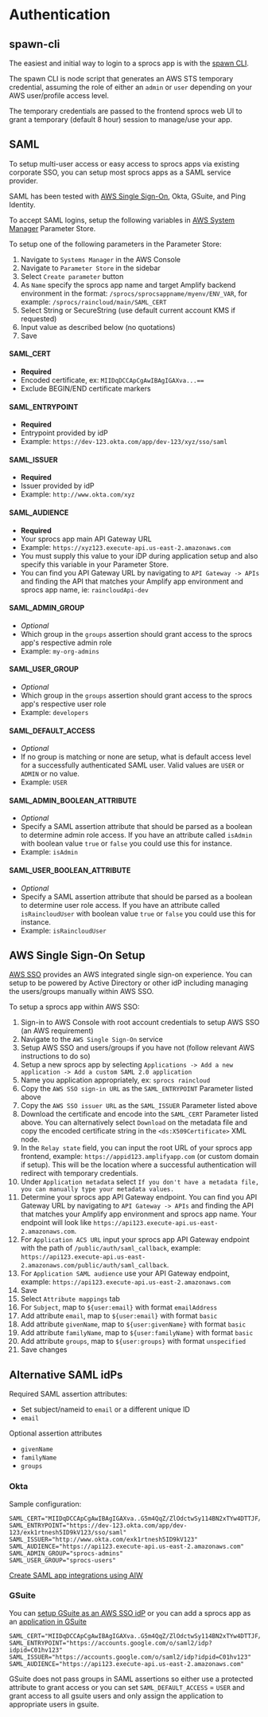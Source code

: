 # Authentication

## spawn-cli

The easiest and initial way to login to a sprocs app is with the [spawn
CLI](https://github.com/sprocs/spawn-cli).

The spawn CLI is node script that generates an AWS STS temporary credential,
assuming the role of either an `admin` or `user` depending on your AWS user/profile
access level.

The temporary credentials are passed to the frontend sprocs web UI to grant a
temporary (default 8 hour) session to manage/use your app.

## SAML

To setup multi-user access or easy access to sprocs apps via existing corporate
SSO, you can setup most sprocs apps as a SAML service provider.

SAML has been tested with [AWS Single Sign-On](https://aws.amazon.com/single-sign-on/), Okta, GSuite, and Ping Identity.

To accept SAML logins, setup the following variables in [AWS System Manager](https://aws.amazon.com/systems-manager/) Parameter Store.

To setup one of the following parameters in the Parameter Store:
1. Navigate to `Systems Manager` in the AWS Console
2. Navigate to `Parameter Store` in the sidebar
3. Select `Create parameter` button
4. As `Name` specify the sprocs app name and target Amplify backend environment
   in the format: `/sprocs/sprocsappname/myenv/ENV_VAR`, for example: `/sprocs/raincloud/main/SAML_CERT`
5. Select String or SecureString (use default current account KMS if requested)
6. Input value as described below (no quotations)
7. Save

#### SAML_CERT

* **Required**
* Encoded certificate, ex: `MIIDqDCCApCgAwIBAgIGAXva...==`
* Exclude BEGIN/END certificate markers

#### SAML_ENTRYPOINT

* **Required**
* Entrypoint provided by idP
* Example: `https://dev-123.okta.com/app/dev-123/xyz/sso/saml`

#### SAML_ISSUER

* **Required**
* Issuer provided by idP
* Example: `http://www.okta.com/xyz`

#### SAML_AUDIENCE

* **Required**
* Your sprocs app main API Gateway URL
* Example: `https://xyz123.execute-api.us-east-2.amazonaws.com`
* You must supply this value to your iDP during application setup and also
specify this variable in your Parameter Store.
* You can find you API Gateway URL by navigating to `API Gateway -> APIs` and
finding the API that matches your Amplify app environment and sprocs app name,
ie: `raincloudApi-dev`

#### SAML_ADMIN_GROUP

* *Optional*
* Which group in the `groups` assertion should grant access to the sprocs app's respective admin role
* Example: `my-org-admins`

#### SAML_USER_GROUP

* *Optional*
* Which group in the `groups` assertion should grant access to the sprocs app's respective user role
* Example: `developers`

#### SAML_DEFAULT_ACCESS

* *Optional*
* If no group is matching or none are setup, what is default access level for a
successfully authenticated SAML user. Valid values are `USER` or `ADMIN` or
no value.
* Example: `USER`

#### SAML_ADMIN_BOOLEAN_ATTRIBUTE

* *Optional*
* Specify a SAML assertion attribute that should be parsed as a boolean to
determine admin role access. If you have an attribute called `isAdmin` with
boolean value `true` or `false` you could use this for instance.
* Example: `isAdmin`

#### SAML_USER_BOOLEAN_ATTRIBUTE

* *Optional*
* Specify a SAML assertion attribute that should be parsed as a boolean to
determine user role access. If you have an attribute called `isRaincloudUser` with
boolean value `true` or `false` you could use this for instance.
* Example: `isRaincloudUser`

## AWS Single Sign-On Setup

[AWS SSO](https://aws.amazon.com/single-sign-on/) provides an AWS integrated single sign-on
experience. You can setup to be powered by Active Directory or other idP
including managing the users/groups manually within AWS SSO.

To setup a sprocs app within AWS SSO:

1. Sign-in to AWS Console with root account credentials to setup AWS SSO (an AWS
   requirement)
2. Navigate to the `AWS Single Sign-On` service
3. Setup AWS SSO and users/groups if you have not (follow relevant AWS
   instructions to do so)
4. Setup a new sprocs app by selecting `Applications -> Add a new application ->
   Add a custom SAML 2.0 application`
5. Name you application appropriately, ex: `sprocs raincloud`
6. Copy the `AWS SSO sign-in URL` as the `SAML_ENTRYPOINT` Parameter listed
   above
7. Copy the `AWS SSO issuer URL` as the `SAML_ISSUER` Parameter listed
   above
8. Download the certificate and encode into the `SAML_CERT` Parameter listed
   above. You can alternatively select `Download` on the metadata file and copy the encoded certificate string in the `<ds:X509Certificate>` XML node.
9. In the `Relay state` field, you can input the root URL of your sprocs app
   frontend, example: `https://appid123.amplifyapp.com` (or custom domain if
   setup). This will be the location where a successful authentication will
   redirect with temporary credentials.
10. Under `Application metadata` select `If you don't have a metadata file, you can manually type your metadata values.`
11. Determine your sprocs app API Gateway endpoint. You can find you API Gateway URL by navigating to `API Gateway -> APIs` and finding the API that matches your Amplify app environment and sprocs app name. Your endpoint will look like `https://api123.execute-api.us-east-2.amazonaws.com`.
12. For `Application ACS URL` input your sprocs app API Gateway endpoint with the path of `/public/auth/saml_callback`, example: `https://api123.execute-api.us-east-2.amazonaws.com/public/auth/saml_callback`.
13. For `Application SAML audience` use your API Gateway endpoint, example: `https://api123.execute-api.us-east-2.amazonaws.com`
14. Save
15. Select `Attribute mappings` tab
16. For `Subject`, map to `${user:email}` with format `emailAddress`
17. Add attribute `email`, map to `${user:email}` with format `basic`
18. Add attribute `givenName`, map to `${user:givenName}` with format `basic`
19. Add attribute `familyName`, map to `${user:familyName}` with format `basic`
20. Add attribute `groups`, map to `${user:groups}` with format `unspecified`
21. Save changes

## Alternative SAML idPs

Required SAML assertion attributes:
* Set subject/nameid to `email` or a different unique ID
* `email`

Optional assertion attributes
* `givenName`
* `familyName`
* `groups`

### Okta

Sample configuration:
```
SAML_CERT="MIIDqDCCApCgAwIBAgIGAXva..G5m4QqZ/ZlOdctwSy114BN2xTYw4DTTJF/x8WQg=="
SAML_ENTRYPOINT="https://dev-123.okta.com/app/dev-123/exk1rtnesh5ID9kV123/sso/saml"
SAML_ISSUER="http://www.okta.com/exk1rtnesh5ID9kV123"
SAML_AUDIENCE="https://api123.execute-api.us-east-2.amazonaws.com"
SAML_ADMIN_GROUP="sprocs-admins"
SAML_USER_GROUP="sprocs-users"
```

[Create SAML app integrations using AIW](https://help.okta.com/en/prod/Content/Topics/Apps/Apps_App_Integration_Wizard_SAML.htm)

### GSuite

You can [setup GSuite as an AWS SSO idP](https://aws.amazon.com/blogs/security/how-to-use-g-suite-as-external-identity-provider-aws-sso/#:~:text=If%20your%20organization%20is%20using,accounts%20governed%20by%20AWS%20Organizations.) or you can add a sprocs app as an [application in GSuite](https://support.google.com/a/answer/6087519?hl=en)

```
SAML_CERT="MIIDqDCCApCgAwIBAgIGAXva..G5m4QqZ/ZlOdctwSy114BN2xTYw4DTTJF/x8WQg=="
SAML_ENTRYPOINT="https://accounts.google.com/o/saml2/idp?idpid=C01hv123"
SAML_ISSUER="https://accounts.google.com/o/saml2/idp?idpid=C01hv123"
SAML_AUDIENCE="https://api123.execute-api.us-east-2.amazonaws.com"
```

GSuite does not pass groups in SAML assertions so either use a protected attribute to
grant access or you can set `SAML_DEFAULT_ACCESS` = `USER` and grant access to
all gsuite users and only assign the application to appropriate users in gsuite.

